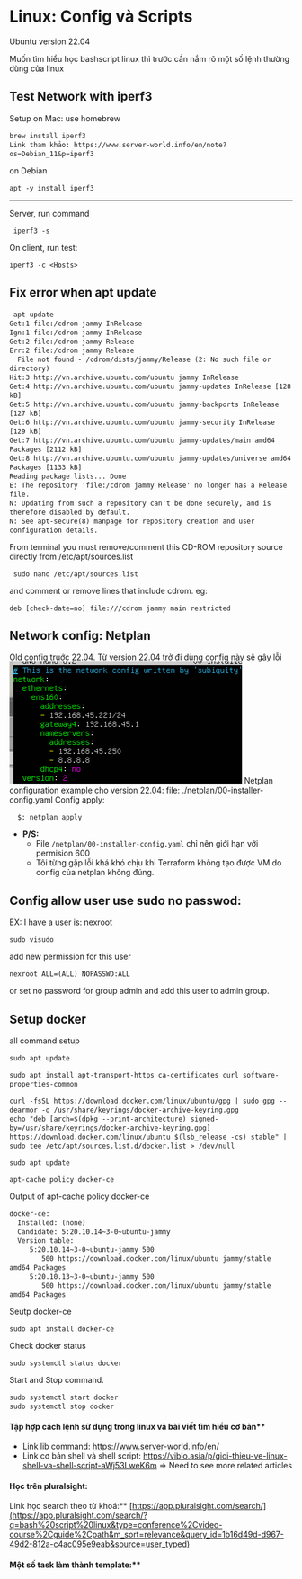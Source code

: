 # Linux: Config và Scripts

Ubuntu version 22.04

Muốn tìm hiểu học bashscript linux thì trước cần nắm rõ một số lệnh thường dùng của linux
## Test Network with iperf3
Setup on Mac: use homebrew
```
brew install iperf3
Link tham khảo: https://www.server-world.info/en/note?os=Debian_11&p=iperf3 
```
on Debian 
```
apt -y install iperf3
```
---
Server, run command
```
 iperf3 -s
```
On client, run test:
```
iperf3 -c <Hosts>
```
## Fix error when apt update
```
 apt update
Get:1 file:/cdrom jammy InRelease
Ign:1 file:/cdrom jammy InRelease
Get:2 file:/cdrom jammy Release
Err:2 file:/cdrom jammy Release
  File not found - /cdrom/dists/jammy/Release (2: No such file or directory)
Hit:3 http://vn.archive.ubuntu.com/ubuntu jammy InRelease
Get:4 http://vn.archive.ubuntu.com/ubuntu jammy-updates InRelease [128 kB]
Get:5 http://vn.archive.ubuntu.com/ubuntu jammy-backports InRelease [127 kB]
Get:6 http://vn.archive.ubuntu.com/ubuntu jammy-security InRelease [129 kB]
Get:7 http://vn.archive.ubuntu.com/ubuntu jammy-updates/main amd64 Packages [2112 kB]
Get:8 http://vn.archive.ubuntu.com/ubuntu jammy-updates/universe amd64 Packages [1133 kB]
Reading package lists... Done                               
E: The repository 'file:/cdrom jammy Release' no longer has a Release file.
N: Updating from such a repository can't be done securely, and is therefore disabled by default.
N: See apt-secure(8) manpage for repository creation and user configuration details.
```
From terminal you must remove/comment this CD-ROM repository source directly from /etc/apt/sources.list
```
 sudo nano /etc/apt/sources.list
```
and comment or remove lines that include cdrom. eg:
```
deb [check-date=no] file:///cdrom jammy main restricted
```

## Network config: Netplan


Old config truớc 22.04. Từ version 22.04 trở đi dùng config này sẽ gây lỗi
![img](./.img/old-netplan-config.png)
Netplan configuration example cho version 22.04:
file: ./netplan/00-installer-config.yaml
Config apply:

```
  $: netplan apply
```

- **P/S:**
  - File `/netplan/00-installer-config.yaml` chỉ nên giới hạn với permision 600
  - Tôi từng gặp lỗi khá khó chịu khi Terraform không tạo được VM do config của netplan không đúng.
## Config allow user use sudo no passwod:
EX: I have a user is: nexroot
```
sudo visudo
```
add new permission for this user
```
nexroot ALL=(ALL) NOPASSWD:ALL
```
or set no password for group admin and add this user to admin group.

## Setup docker
all command setup
```
sudo apt update
```
```
sudo apt install apt-transport-https ca-certificates curl software-properties-common
```
```
curl -fsSL https://download.docker.com/linux/ubuntu/gpg | sudo gpg --dearmor -o /usr/share/keyrings/docker-archive-keyring.gpg
echo "deb [arch=$(dpkg --print-architecture) signed-by=/usr/share/keyrings/docker-archive-keyring.gpg] https://download.docker.com/linux/ubuntu $(lsb_release -cs) stable" | sudo tee /etc/apt/sources.list.d/docker.list > /dev/null
```
```
sudo apt update
```
```
apt-cache policy docker-ce
```
Output of apt-cache policy docker-ce

```
docker-ce:
  Installed: (none)
  Candidate: 5:20.10.14~3-0~ubuntu-jammy
  Version table:
     5:20.10.14~3-0~ubuntu-jammy 500
        500 https://download.docker.com/linux/ubuntu jammy/stable amd64 Packages
     5:20.10.13~3-0~ubuntu-jammy 500
        500 https://download.docker.com/linux/ubuntu jammy/stable amd64 Packages
```
Seutp docker-ce
```
sudo apt install docker-ce
```

Check docker status
```
sudo systemctl status docker
```
Start and Stop command.
```
sudo systemctl start docker
sudo systemctl stop docker
```

#### Tập hợp cách lệnh sử dụng trong linux và bài viết tìm hiểu cơ bản**

- Link lib command:  https://www.server-world.info/en/
- Link cơ bản shell và shell script: https://viblo.asia/p/gioi-thieu-ve-linux-shell-va-shell-script-aWj53LweK6m => Need to see more related articles

#### Học trên pluralsight: 

Link học search theo từ khoá:** [https://app.pluralsight.com/search/](https://app.pluralsight.com/search/?q=bash%20script%20linux&type=conference%2Cvideo-course%2Cguide%2Cpath&m_sort=relevance&query_id=1b16d49d-d967-49d2-812a-c4ac095e9eab&source=user_typed)

#### Một số task làm thành template:**
